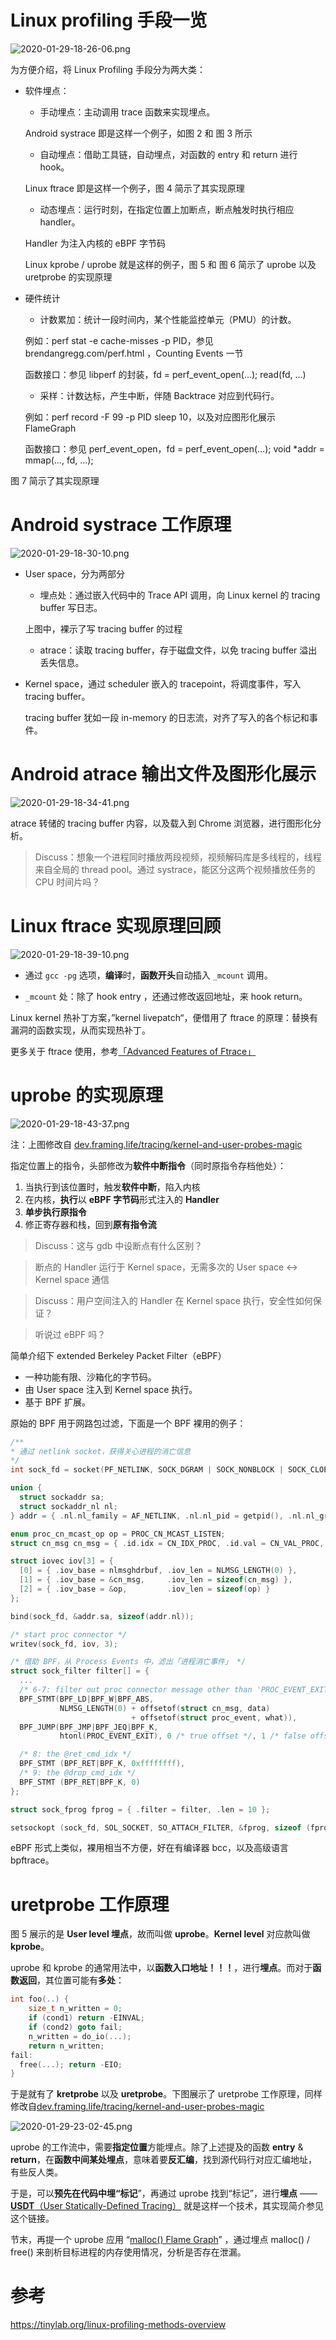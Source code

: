 
# Linux profiling 手段一览

![2020-01-29-18-26-06.png](./images/2020-01-29-18-26-06.png)

为方便介绍，将 Linux Profiling 手段分为两大类：

- 软件埋点：

    - 手动埋点：主动调用 trace 函数来实现埋点。

    Android systrace 即是这样一个例子，如图 2 和 图 3 所示

    - 自动埋点：借助工具链，自动埋点，对函数的 entry 和 return 进行 hook。

    Linux ftrace 即是这样一个例子，图 4 简示了其实现原理

    - 动态埋点：运行时刻，在指定位置上加断点，断点触发时执行相应 handler。

    Handler 为注入内核的 eBPF 字节码

    Linux kprobe / uprobe 就是这样的例子，图 5 和 图 6 简示了 uprobe 以及 uretprobe 的实现原理

- 硬件统计

    - 计数累加：统计一段时间内，某个性能监控单元（PMU）的计数。

    例如：perf stat -e cache-misses -p PID，参见 brendangregg.com/perf.html ，Counting Events 一节

    函数接口：参见 libperf 的封装，fd = perf_event_open(...); read(fd, …)

    - 采样：计数达标，产生中断，伴随 Backtrace 对应到代码行。

    例如：perf record -F 99 -p PID sleep 10，以及对应图形化展示 FlameGraph

    函数接口：参见 perf_event_open，fd = perf_event_open(…); void *addr = mmap(…, fd, …);

图 7 简示了其实现原理

# Android systrace 工作原理

![2020-01-29-18-30-10.png](./images/2020-01-29-18-30-10.png)

- User space，分为两部分

    - 埋点处：通过嵌入代码中的 Trace API 调用，向 Linux kernel 的 tracing buffer 写日志。

    上图中，裸示了写 tracing buffer 的过程

    - atrace：读取 tracing buffer，存于磁盘文件，以免 tracing buffer 溢出丢失信息。

- Kernel space，通过 scheduler 嵌入的 tracepoint，将调度事件，写入 tracing buffer。

    tracing buffer 犹如一段 in-memory 的日志流，对齐了写入的各个标记和事件。

# Android atrace 输出文件及图形化展示

![2020-01-29-18-34-41.png](./images/2020-01-29-18-34-41.png)

atrace 转储的 tracing buffer 内容，以及载入到 Chrome 浏览器，进行图形化分析。

>Discuss：想象一个进程同时播放两段视频，视频解码库是多线程的，线程来自全局的 thread pool。通过 systrace，能区分这两个视频播放任务的 CPU 时间片吗？

# Linux ftrace 实现原理回顾

![2020-01-29-18-39-10.png](./images/2020-01-29-18-39-10.png)

- 通过 `gcc -pg` 选项，**编译**时，**函数开头**自动插入 `_mcount` 调用。

- `_mcount` 处：除了 hook entry ，还通过修改返回地址，来 hook return。

Linux kernel 热补丁方案，”kernel livepatch“，便借用了 ftrace 的原理：替换有漏洞的函数实现，从而实现热补丁。

更多关于 ftrace 使用，参考[「Advanced Features of Ftrace」](https://events.static.linuxfound.org/sites/events/files/slides/linuxconjapan-ftrace-2014.pdf)

# uprobe 的实现原理

![2020-01-29-18-43-37.png](./images/2020-01-29-18-43-37.png)

注：上图修改自 [dev.framing.life/tracing/kernel-and-user-probes-magic](https://dev.framing.life/tracing/kernel-and-user-probes-magic/)

指定位置上的指令，头部修改为**软件中断指令**（同时原指令存档他处）：

1. 当执行到该位置时，触发**软件中断**，陷入内核
2. 在内核，**执行**以 **eBPF 字节码**形式注入的 **Handler**
3. **单步执行原指令**
4. 修正寄存器和栈，回到**原有指令流**

>Discuss：这与 gdb 中设断点有什么区别？

>断点的 Handler 运行于 Kernel space，无需多次的 User space ↔ Kernel space 通信

>Discuss：用户空间注入的 Handler 在 Kernel space 执行，安全性如何保证？

>听说过 eBPF 吗？

简单介绍下 extended Berkeley Packet Filter（eBPF）

* 一种功能有限、沙箱化的字节码。
* 由 User space 注入到 Kernel space 执行。
* 基于 BPF 扩展。

原始的 BPF 用于网路包过滤，下面是一个 BPF 裸用的例子：

```cpp
/**
* 通过 netlink socket，获得关心进程的消亡信息
*/
int sock_fd = socket(PF_NETLINK, SOCK_DGRAM | SOCK_NONBLOCK | SOCK_CLOEXEC, NETLINK_CONNECTOR);

union {
  struct sockaddr sa;
  struct sockaddr_nl nl;
} addr = { .nl.nl_family = AF_NETLINK, .nl.nl_pid = getpid(), .nl.nl_groups = CN_IDX_PROC };

enum proc_cn_mcast_op op = PROC_CN_MCAST_LISTEN;
struct cn_msg cn_msg = { .id.idx = CN_IDX_PROC, .id.val = CN_VAL_PROC, .len = sizeof(op) };

struct iovec iov[3] = {
  [0] = { .iov_base = nlmsghdrbuf, .iov_len = NLMSG_LENGTH(0) },
  [1] = { .iov_base = &cn_msg,     .iov_len = sizeof(cn_msg) },
  [2] = { .iov_base = &op,         .iov_len = sizeof(op) }
};

bind(sock_fd, &addr.sa, sizeof(addr.nl));

/* start proc connector */
writev(sock_fd, iov, 3);

/* 借助 BPF，从 Process Events 中，滤出「进程消亡事件」 */
struct sock_filter filter[] = {
  ...
  /* 6-7: filter out proc connector message other than 'PROC_EVENT_EXIT' */
  BPF_STMT(BPF_LD|BPF_W|BPF_ABS,
           NLMSG_LENGTH(0) + offsetof(struct cn_msg, data)
                           + offsetof(struct proc_event, what)),
  BPF_JUMP(BPF_JMP|BPF_JEQ|BPF_K,
           htonl(PROC_EVENT_EXIT), 0 /* true offset */, 1 /* false offset */),

  /* 8: the @ret_cmd_idx */
  BPF_STMT (BPF_RET|BPF_K, 0xffffffff),
  /* 9: the @drop_cmd_idx */
  BPF_STMT (BPF_RET|BPF_K, 0)
};

struct sock_fprog fprog = { .filter = filter, .len = 10 };

setsockopt (sock_fd, SOL_SOCKET, SO_ATTACH_FILTER, &fprog, sizeof (fprog)) < 0)
```

eBPF 形式上类似，裸用相当不方便，好在有编译器 bcc，以及高级语言 bpftrace。

# uretprobe 工作原理

图 5 展示的是 **User level 埋点**，故而叫做 **uprobe**。**Kernel level** 对应款叫做 **kprobe**。

uprobe 和 kprobe 的通常用法中，以**函数入口地址！！！**，进行**埋点**。而对于**函数返回**，其位置可能有**多处**：

```cpp
int foo(..) {
    size_t n_written = 0;
    if (cond1) return -EINVAL;
    if (cond2) goto fail;
    n_written = do_io(...);
    return n_written;
fail:
  free(...); return -EIO;
}
```

于是就有了 **kretprobe** 以及 **uretprobe**。下图展示了 uretprobe 工作原理，同样修改自[dev.framing.life/tracing/kernel-and-user-probes-magic](https://dev.framing.life/tracing/kernel-and-user-probes-magic/)

![2020-01-29-23-02-45.png](./images/2020-01-29-23-02-45.png)

uprobe 的工作流中，需要**指定位置**方能埋点。除了上述提及的函数 **entry** & **return**，在**函数中间某处埋点**，意味着要**反汇编**，找到源代码行对应汇编地址，有些反人类。

于是，可以**预先在代码中埋“标记**”，再通过 uprobe 找到“标记”，进行**埋点** —— [**USDT**（User Statically-Defined Tracing）](https://lwn.net/Articles/753601/) 就是这样一个技术，其实现简介参见这个链接。

节末，再提一个 uprobe 应用 “[malloc() Flame Graph](http://www.brendangregg.com/FlameGraphs/memoryflamegraphs.html)” ，通过埋点 malloc() / free() 来剖析目标进程的内存使用情况，分析是否存在泄漏。

# 参考

https://tinylab.org/linux-profiling-methods-overview